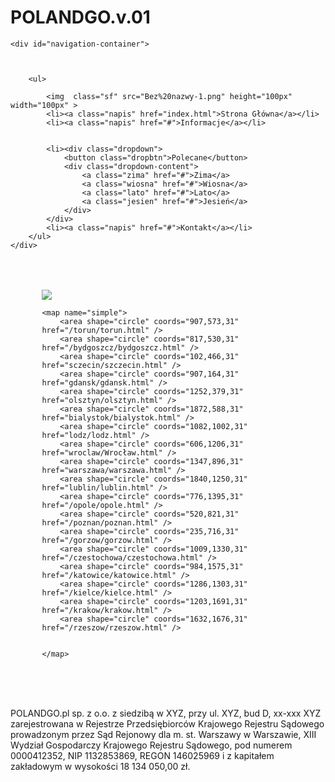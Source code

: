 # POLANDGO.v.01
<!DOCTYPE html>
<html>
<head>
    <meta http-equiv="content-type" content="text/html; charset=utf-8" />
    <link rel="stylesheet" href="style.css">
<title>TEST MAPA</title>
    <script type="text/javascript" src="https://code.jquery.com/jquery-3.3.1.min.js"></script>
    <script type="text/javascript" src="https://projects.davidlynch.org/maphilight/jquery.maphilight.min.js"></script>
    <script type="text/javascript">$(function() {
        $('.photo').maphilight({ fillColor:"8b8b92", fillOpacity: 1,  stroke: false});
    });
    </script>
</head>
<body>
<div class="navigation-bar">


    <div id="navigation-container">



        <ul>

            <img  class="sf" src="Bez%20nazwy-1.png" height="100px" width="100px" >
            <li><a class="napis" href="index.html">Strona Główna</a></li>
            <li><a class="napis" href="#">Informacje</a></li>


            <li><div class="dropdown">
                <button class="dropbtn">Polecane</button>
                <div class="dropdown-content">
                    <a class="zima" href="#">Zima</a>
                    <a class="wiosna" href="#">Wiosna</a>
                    <a class="lato" href="#">Lato</a>
                    <a class="jesien" href="#">Jesień</a>
                </div>
            </div>
            <li><a class="napis" href="#">Kontakt</a></li>
        </ul>
    </div>
</div>

<div class="map" style="padding: 10%">
    <img src="poland2_dark_mode.svg" usemap="#simple" class="photo" >

    <map name="simple">
        <area shape="circle" coords="907,573,31" href="/torun/torun.html" />
        <area shape="circle" coords="817,530,31" href="/bydgoszcz/bydgoszcz.html" />
        <area shape="circle" coords="102,466,31" href="sczecin/szczecin.html" />
        <area shape="circle" coords="907,164,31" href="gdansk/gdansk.html" />
        <area shape="circle" coords="1252,379,31" href="olsztyn/olsztyn.html" />
        <area shape="circle" coords="1872,588,31" href="bialystok/bialystok.html" />
        <area shape="circle" coords="1082,1002,31" href="lodz/lodz.html" />
        <area shape="circle" coords="606,1206,31" href="wroclaw/Wrocław.html" />
        <area shape="circle" coords="1347,896,31" href="warszawa/warszawa.html" />
        <area shape="circle" coords="1840,1250,31" href="lublin/lublin.html" />
        <area shape="circle" coords="776,1395,31" href="/opole/opole.html" />
        <area shape="circle" coords="520,821,31" href="/poznan/poznan.html" />
        <area shape="circle" coords="235,716,31" href="/gorzow/gorzow.html" />
        <area shape="circle" coords="1009,1330,31" href="/czestochowa/czestochowa.html" />
        <area shape="circle" coords="984,1575,31" href="/katowice/katowice.html" />
        <area shape="circle" coords="1286,1303,31" href="/kielce/kielce.html" />
        <area shape="circle" coords="1203,1691,31" href="/krakow/krakow.html" />
        <area shape="circle" coords="1632,1676,31" href="/rzeszow/rzeszow.html" />


    </map>
</div>

<div class="footer">
    <p>POLANDGO.pl sp. z o.o. z siedzibą w XYZ, przy ul. XYZ, bud D, xx-xxx XYZ zarejestrowana w Rejestrze Przedsiębiorców Krajowego Rejestru Sądowego prowadzonym przez Sąd Rejonowy dla m. st. Warszawy w Warszawie, XIII Wydział Gospodarczy Krajowego Rejestru Sądowego, pod numerem 0000412352, NIP 1132853869, REGON 146025969 i z kapitałem zakładowym w wysokości 18 134 050,00 zł.</p>
</div>
</body>

</html>
